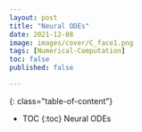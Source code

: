 ```yaml
---
layout: post
title: "Neural ODEs"
date: 2021-12-08
image: images/cover/C_face1.png   
tags: [Numerical-Computation]
toc: false
published: false

---
```


{: class="table-of-content"}
* TOC
{:toc}
Neural ODEs 

 

